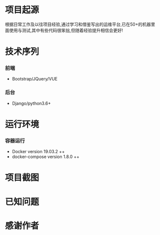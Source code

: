 项目起源
==
根据日常工作及以往项目经验,通过学习和借鉴写出的运维平台,已在50+的机器里面使用与测试,其中有些代码很笨拙,但随着经验提升相信会更好!

技术序列
==
### 前端
  * Bootstrap/JQuery/VUE
### 后台
  * Django/python3.6+

运行环境
==
### 容器运行
  * Docker version 19.03.2 ++
  * docker-compose version 1.8.0 ++

项目截图
==

已知问题
==
	
感谢作者
==
